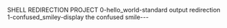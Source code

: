 SHELL REDIRECTION PROJECT
0-hello_world-standard output redirection
1-confused_smiley-display the confused smile---
